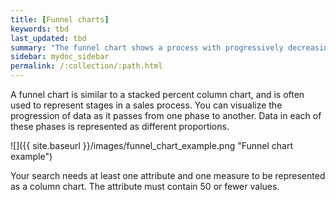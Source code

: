 ```yaml
---
title: [Funnel charts]
keywords: tbd
last_updated: tbd
summary: "The funnel chart shows a process with progressively decreasing proportions amounting to 100 percent in total."
sidebar: mydoc_sidebar
permalink: /:collection/:path.html
---
```

A funnel chart is similar to a stacked percent column chart, and is often used to represent stages in a sales process. You can visualize the progression of data as it passes from one phase to another. Data in each of these phases is represented as different proportions.

 ![]({{ site.baseurl }}/images/funnel_chart_example.png "Funnel chart example")

Your search needs at least one attribute and one measure to be represented as a column chart. The attribute must contain 50 or fewer values.
